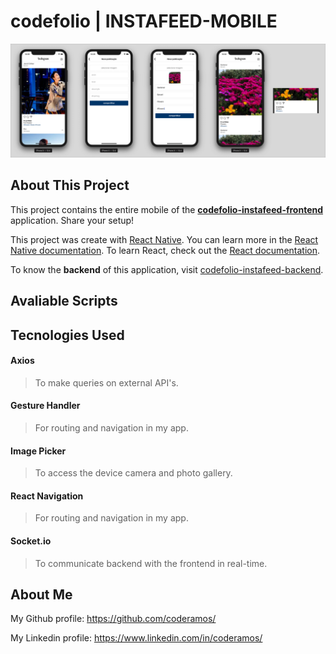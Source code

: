 # codefolio | INSTAFEED-MOBILE

![codefolio-instafeed-mobile-demo](./src/codefolio-instafeed-mobile-demo.png)

## About This Project

This project contains the entire mobile of the **[codefolio-instafeed-frontend](https://github.com/coderamos/codefolio-instafeed-frontend)** application. Share your setup!

This project was create with [React Native](https://facebook.github.io/react-native/). You can learn more in the [React Native documentation](https://facebook.github.io/react-native/docs/getting-started). To learn React, check out the [React documentation](https://reactjs.org/).

To know the **backend** of this application, visit [codefolio-instafeed-backend](https://github.com/coderamos/codefolio-instafeed-backend).

## Avaliable Scripts

<!-- ### Run Project

In the project directory, you can run:

```
yarn install
```

and

```
yarn dev
```

Learn how to install `yarn` through the [official documentation](https://yarnpkg.com/pt-BR/docs/install).

Run the app in the development mode by opening [http://localhost:3000](http://localhost:3000) to view it in the browser.

The page will reload if you make edits. You will also see any lint errors in the console. -->

## Tecnologies Used

#### Axios

> To make queries on external API's.

#### Gesture Handler

> For routing and navigation in my app.

#### Image Picker

> To access the device camera and photo gallery.

#### React Navigation

> For routing and navigation in my app.

#### Socket.io

> To communicate backend with the frontend in real-time.

## About Me

My Github profile: https://github.com/coderamos/

My Linkedin profile: https://www.linkedin.com/in/coderamos/

